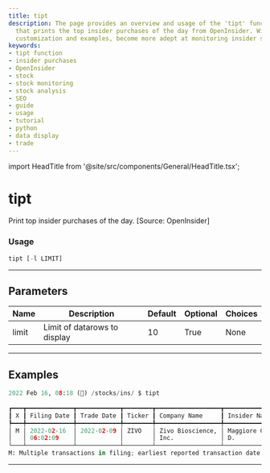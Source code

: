 ```yaml
---
title: tipt
description: The page provides an overview and usage of the 'tipt' function, a tool
  that prints the top insider purchases of the day from OpenInsider. With parameter
  customization and examples, become more adept at monitoring insider stock purchases.
keywords:
- tipt function
- insider purchases
- OpenInsider
- stock
- stock monitoring
- stock analysis
- SEO
- guide
- usage
- tutorial
- python
- data display
- trade
---
```


import HeadTitle from '@site/src/components/General/HeadTitle.tsx';

<HeadTitle title="tipt - Ins - Stocks - Reference | OpenBB Terminal Docs" />

# tipt

Print top insider purchases of the day. [Source: OpenInsider]

### Usage

```python
tipt [-l LIMIT]
```

---

## Parameters

| Name | Description | Default | Optional | Choices |
| ---- | ----------- | ------- | -------- | ------- |
| limit | Limit of datarows to display | 10 | True | None |


---

## Examples

```python
2022 Feb 16, 08:18 (🦋) /stocks/ins/ $ tipt
                                                                          Insider Data
┏━━━┳━━━━━━━━━━━━━┳━━━━━━━━━━━━┳━━━━━━━━┳━━━━━━━━━━━━━━━━━━┳━━━━━━━━━━━━━━━━━━━━━━┳━━━━━━━━━━┳━━━━━━━━━━━━━━┳━━━━━━━┳━━━━━━━━━┳━━━━━━━━━┳━━━━━━━━━━┳━━━━━━━━━━━┓
┃ X ┃ Filing Date ┃ Trade Date ┃ Ticker ┃ Company Name     ┃ Insider Name         ┃ Title    ┃ Trade Type   ┃ Price ┃ Qty     ┃ Owned   ┃ Diff Own ┃ Value     ┃
┡━━━╇━━━━━━━━━━━━━╇━━━━━━━━━━━━╇━━━━━━━━╇━━━━━━━━━━━━━━━━━━╇━━━━━━━━━━━━━━━━━━━━━━╇━━━━━━━━━━╇━━━━━━━━━━━━━━╇━━━━━━━╇━━━━━━━━━╇━━━━━━━━━╇━━━━━━━━━━╇━━━━━━━━━━━┩
│ M │ 2022-02-16  │ 2022-02-09 │ ZIVO   │ Zivo Bioscience, │ Maggiore Christopher │ Dir, 10% │ P - Purchase │ $3.72 │ +91,334 │ 803,105 │ +13%     │ +$340,098 │
│   │ 06:02:09    │            │        │ Inc.             │ D.                   │          │              │       │         │         │          │           │
└───┴─────────────┴────────────┴────────┴──────────────────┴──────────────────────┴──────────┴──────────────┴───────┴─────────┴─────────┴──────────┴───────────┘
M: Multiple transactions in filing; earliest reported transaction date & weighted average transaction price
```
---
